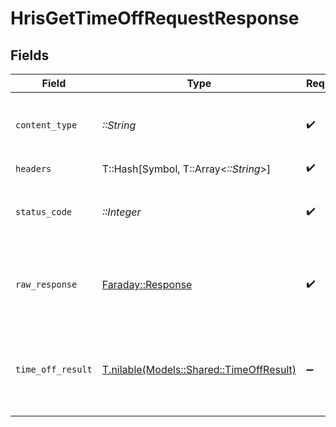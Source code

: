 # HrisGetTimeOffRequestResponse


## Fields

| Field                                                                            | Type                                                                             | Required                                                                         | Description                                                                      |
| -------------------------------------------------------------------------------- | -------------------------------------------------------------------------------- | -------------------------------------------------------------------------------- | -------------------------------------------------------------------------------- |
| `content_type`                                                                   | *::String*                                                                       | :heavy_check_mark:                                                               | HTTP response content type for this operation                                    |
| `headers`                                                                        | T::Hash[Symbol, T::Array<*::String*>]                                            | :heavy_check_mark:                                                               | N/A                                                                              |
| `status_code`                                                                    | *::Integer*                                                                      | :heavy_check_mark:                                                               | HTTP response status code for this operation                                     |
| `raw_response`                                                                   | [Faraday::Response](https://www.rubydoc.info/gems/faraday/Faraday/Response)      | :heavy_check_mark:                                                               | Raw HTTP response; suitable for custom response parsing                          |
| `time_off_result`                                                                | [T.nilable(Models::Shared::TimeOffResult)](../../models/shared/timeoffresult.md) | :heavy_minus_sign:                                                               | The time off request with the given identifier was retrieved.                    |